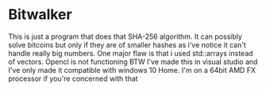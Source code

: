 # Bitwalker
This is just a program that does that SHA-256 algorithm. It can possibly solve bitcoins but only if they are of smaller hashes as i've notice it can't handle really big numbers. 
One major flaw is that i used std::arrays instead of vectors. Opencl is not functioning BTW
I've made this in visual studio and I've only made it compatible with windows 10 Home. I'm on a 64bit AMD FX processor if you're concerned with that
